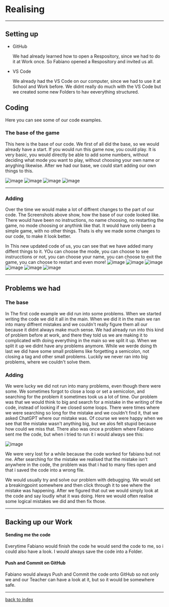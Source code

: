 # Realising 

<hr>

## Setting up
<ul>
  <li>GitHub</li>
  <p>We had already learned how to open a Respository, since we had to do it at Work once. So Fabiano opened a Respository and invited us all.</p>
  <li>VS Code</li>
  <p>We already had the VS Code on our computer, since we had to use it at School and Work before. We didnt really do much with the VS Code but we created some new Folders to hav eeverything structured.</p>
</ul>

## Coding 

<p> Here you can see some of our code examples.</p>

### The base of the game
<p>This here is the base of our code. We first of all did the base, so we would already have a start. If you would run this game now, you could play. It is very basic, you would directly be able to add some numbers, without deciding what mode you want to play, without choosing your own name or anyghing likewise. After we had our base, we could start adding our own things to this.  
  
![image](https://github.com/Fabiano2007/TicTacToe-Project/assets/142780434/85b285e4-6777-40ec-bfe3-f2029f2934a9)
![image](https://github.com/Fabiano2007/TicTacToe-Project/assets/142780434/c2023a89-b40d-412a-afa5-0ccb22101d77)
![image](https://github.com/Fabiano2007/TicTacToe-Project/assets/142780434/28671e2b-81b8-449e-836a-3b36dbe5b8d7)
![image](https://github.com/Fabiano2007/TicTacToe-Project/assets/142780434/33d25b02-56fd-4971-8d34-8009165a0b1f)


<hr>


### Adding 
<p> Over the time we would make a lot of diffrent changes to the part of our code. The Screenshots above show, how the base of our code looked like. There would have been no instructions, no name choosing, no restarting the game, no mode choosing or anythink like that. It would have only been a simple game, with no other things. Thats is ehy we made some changes to our code, to make it look better. 

In This new updated code of us, you can see that we have added many diffent things to it. YOu can choose the mode, you can choose to see instrucctions or not, you can choose your name, you can choose to exit the game, you can choose to restart and even more! 
![image](https://github.com/Fabiano2007/TicTacToe-Project/assets/142780434/e48518e4-5261-4be3-8d83-05e0a2a3e662)
![image](https://github.com/Fabiano2007/TicTacToe-Project/assets/142780434/57ce4264-4564-4d04-8d68-f2810db873b8)
![image](https://github.com/Fabiano2007/TicTacToe-Project/assets/142780434/5ce6bd76-25cd-42ff-941e-374892ac0e08)
![image](https://github.com/Fabiano2007/TicTacToe-Project/assets/142780434/52837f55-b62a-4d69-9315-a13fed4c6568)
![image](https://github.com/Fabiano2007/TicTacToe-Project/assets/142780434/e2424915-99bb-41c5-92fd-dc856c13ad47)
![image](https://github.com/Fabiano2007/TicTacToe-Project/assets/142780434/0bc3616d-74dc-47fe-9796-3145492f8a72)
</p>




<hr>

  ## Problems we had
  
  ### The base
  <p>In The first code example we did run into some problems. When we started writing the code we did it all in the main. When we did it in the main we ran into many diffrent mistakes and we couldn't really figure them all our because it didnt always make much sense. We had already run into this kind of problem before at work, and there they told us we are making it to complicated with doing everything in the main so we split it up. When we split it up we didnt have any problems anymore.
While we werde doing th last we did have some small problems like forgetting a semicolon, not closing a tag and other small problems. Luckily we never ran into big problems, where we couldn't solve them.</p>

  ### Adding  

  <p> We were lucky we did not run into many problems, even though there were some. We sometimes forgot to close a loop or set a semicolon, and searching for the problem it sometimes took us a lot of time. Our problem was that we would think to big and search for a mistake in the writing of the code, instead of looking if we closed some loops. There were times where we were searching so long for the mistake and we couldn't find it, that we asked ChatGPT where our mistake was. Of course we were happy when we see that the mistake wasn't anything big, but we alos felt stupid because how could we miss that. There also was once a problem where Fabiano sent me the code, but when i tried to run it i would always see this: 
    
![image](https://github.com/Fabiano2007/TicTacToe-Project/assets/142780434/034a2779-6689-446d-b2c2-55a4ee7788fe)

We were very lost for a while because the code worked for fabiano but not me. After searching for the mistake we realised that the mistake isn't anywhere in the code, the problem was that i had to many files open and that i saved the code into a wrong file. 

We would usually try and solve our problem with debugging. We would set a breakingpoint somewhere and then click through it to see where the mistake was happening. After we figured that out we would simply look at the code and say loudly what it was doing. Here we would often realise some logical mistakes we did and then fix those.
    
</p>
  
<hr>

## Backing up our Work

#### Sending me the code 
<p>Everytime Fabiano would finish the code he would send the code to me, so i could also have a look. I would always save the code into a Folder. </p>

#### Push and Commit on GitHub
<p>Fabiano would always Push and Commit the code onto GitHub so not only we and our Teacher can have a look at it, but so it would be somewhere safe.</p>


<hr>

  [back to index](README.md)

